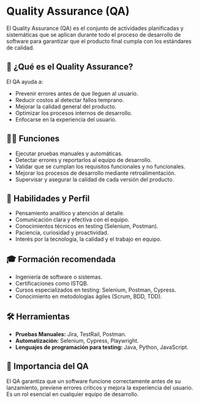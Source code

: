 # Quality Assurance (QA)

El Quality Assurance (QA) es el conjunto de actividades planificadas y sistemáticas que se aplican durante todo el proceso de desarrollo de software para garantizar que el producto final cumpla con los estándares de calidad.

## 🎯 ¿Qué es el Quality Assurance?
El QA ayuda a:
- Prevenir errores antes de que lleguen al usuario.
- Reducir costos al detectar fallos temprano.
- Mejorar la calidad general del producto.
- Optimizar los procesos internos de desarrollo.
- Enfocarse en la experiencia del usuario.

## 👨‍💻 Funciones
- Ejecutar pruebas manuales y automáticas.
- Detectar errores y reportarlos al equipo de desarrollo.
- Validar que se cumplan los requisitos funcionales y no funcionales.
- Mejorar los procesos de desarrollo mediante retroalimentación.
- Supervisar y asegurar la calidad de cada versión del producto.

## 🧠 Habilidades y Perfil
- Pensamiento analítico y atención al detalle.
- Comunicación clara y efectiva con el equipo.
- Conocimientos técnicos en testing (Selenium, Postman).
- Paciencia, curiosidad y proactividad.
- Interés por la tecnología, la calidad y el trabajo en equipo.

## 🎓 Formación recomendada
- Ingeniería de software o sistemas.
- Certificaciones como ISTQB.
- Cursos especializados en testing: Selenium, Postman, Cypress.
- Conocimiento en metodologías ágiles (Scrum, BDD, TDD).

## 🛠️ Herramientas
- **Pruebas Manuales:** Jira, TestRail, Postman.
- **Automatización:** Selenium, Cypress, Playwright.
- **Lenguajes de programación para testing:** Java, Python, JavaScript.

## 🔮 Importancia del QA
El QA garantiza que un software funcione correctamente antes de su lanzamiento, previene errores críticos y mejora la experiencia del usuario. Es un rol esencial en cualquier equipo de desarrollo.

